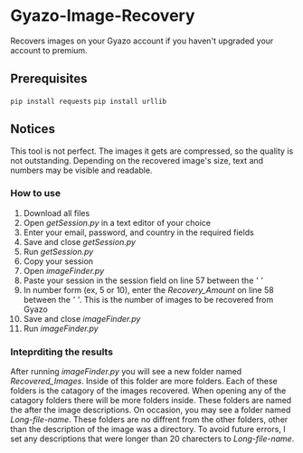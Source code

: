 # Gyazo-Image-Recovery
Recovers images on your Gyazo account if you haven't upgraded your account to premium.

## Prerequisites
```pip install requests```
```pip install urllib```

## Notices

This tool is not perfect. The images it gets are compressed, so the quality is not outstanding. Depending on the recovered image's size, text and numbers may be visible and readable.


### How to use

1. Download all files
2. Open *getSession.py* in a text editor of your choice
3. Enter your email, password, and country in the required fields
4. Save and close *getSession.py*
5. Run *getSession.py*
6. Copy your session
7. Open *imageFinder.py*
8. Paste your session in the session field on line 57 between the *' '*
9. In number form (ex, 5 or 10), enter the *Recovery_Amount* on line 58 between the *' '*. This is the number of images to be recovered from Gyazo
10. Save and close *imageFinder.py*
11. Run *imageFinder.py*


### Inteprditing the results

After running *imageFinder.py* you will see a new folder named *Recovered_Images*. Inside of this folder are more folders. Each of these folders is the catagory of the images recovered. When opening any of the catagory folders there will be more folders inside. These folders are named the after the image descriptions. On occasion, you may see a folder named *Long-file-name*. These folders are no diffrent from the other folders, other than the description of the image was a directory. To avoid future errors, I set any descriptions that were longer than 20 charecters to *Long-file-name*.
